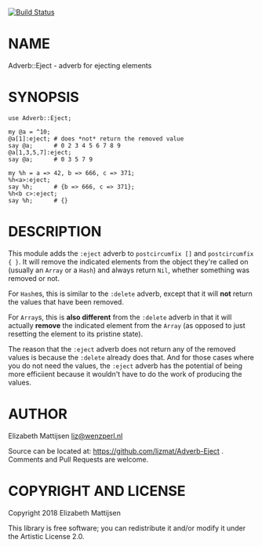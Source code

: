 [![Build Status](https://travis-ci.org/lizmat/Adverb-Eject.svg?branch=master)](https://travis-ci.org/lizmat/Adverb-Eject)

NAME
====

Adverb::Eject - adverb for ejecting elements

SYNOPSIS
========

    use Adverb::Eject;

    my @a = ^10;
    @a[1]:eject; # does *not* return the removed value
    say @a;      # 0 2 3 4 5 6 7 8 9
    @a[1,3,5,7]:eject;
    say @a;      # 0 3 5 7 9

    my %h = a => 42, b => 666, c => 371;
    %h<a>:eject;
    say %h;      # {b => 666, c => 371};
    %h<b c>:eject;
    say %h;      # {}

DESCRIPTION
===========

This module adds the `:eject` adverb to `postcircumfix []` and `postcircumfix { }`. It will remove the indicated elements from the object they're called on (usually an `Array` or a `Hash`) and always return `Nil`, whether something was removed or not.

For `Hash`es, this is similar to the `:delete` adverb, except that it will **not** return the values that have been removed.

For `Array`s, this is **also different** from the `:delete` adverb in that it will actually **remove** the indicated element from the `Array` (as opposed to just resetting the element to its pristine state).

The reason that the `:eject` adverb does not return any of the removed values is because the `:delete` already does that. And for those cases where you do not need the values, the `:eject` adverb has the potential of being more efficiient because it wouldn't have to do the work of producing the values.

AUTHOR
======

Elizabeth Mattijsen <liz@wenzperl.nl>

Source can be located at: https://github.com/lizmat/Adverb-Eject . Comments and Pull Requests are welcome.

COPYRIGHT AND LICENSE
=====================

Copyright 2018 Elizabeth Mattijsen

This library is free software; you can redistribute it and/or modify it under the Artistic License 2.0.


